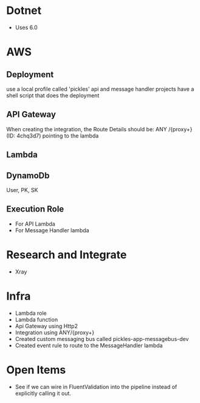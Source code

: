 # Dotnet
* Uses 6.0

# AWS

## Deployment
use a local profile called 'pickles'
api and message handler projects have a shell script that does the deployment

## API Gateway

When creating the integration, the Route Details should be:  ANY /{proxy+} (ID: 4chq3d7) pointing to the lambda

## Lambda

## DynamoDb
User, PK, SK

## Execution Role
* For API Lambda
* For Message Handler lambda

# Research and Integrate
* Xray

# Infra
* Lambda role
* Lambda function
* Api Gateway using Http2
* Integration using ANY/{proxy+}
* Created custom messaging bus called pickles-app-messagebus-dev
* Created event rule to route to the MessageHandler lambda

# Open Items
* See if we can wire in FluentValidation into the pipeline instead of explicitly calling it out.

